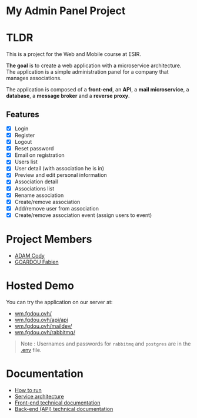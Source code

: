 # My Admin Panel Project

# TLDR

This is a project for the Web and Mobile course at ESIR.

**The goal** is to create a web application with a microservice architecture. The application is a simple administration panel for a company that manages associations. 

The application is composed of a **front-end**, an **API**, a **mail microservice**, a **database**, a **message broker** and a **reverse proxy**.


## Features

- [x] Login
- [x] Register
- [x] Logout
- [x] Reset password  
- [x] Email on registration
- [x] Users list
- [x] User detail (with association he is in)
- [x] Preview and edit personal information
- [x] Association detail
- [x] Associations list
- [x] Rename association
- [x] Create/remove association
- [x] Add/remove user from association
- [x] Create/remove association event (assign users to event)

# Project Members

- [ADAM Cody](https://codyadm.com)
- [GOARDOU Fabien](https://fabiengoardou.fr)

# Hosted Demo

You can try the application on our server at:

- [wm.fgdou.ovh/](https://wm.fgdou.ovh/)
- [wm.fgdou.ovh/api/api](https://wm.fgdou.ovh/api/api)
- [wm.fgdou.ovh/maildev/](https://wm.fgdou.ovh/maildev/)
- [wm.fgdou.ovh/rabbitmq/](https://wm.fgdou.ovh/rabbitmq/)

> Note : Usernames and passwords for `rabbitmq` and `postgres` are in the [.env](./.env) file.

# Documentation

- [How to run](./doc/how-to-run.md)
- [Service architecture](./doc/services.md)
- [Front-end technical documentation](./doc/front-end.md)
- [Back-end (API) technical documentation](./doc/back-end.md)